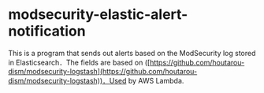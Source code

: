 # modsecurity-elastic-alert-notification

This is a program that sends out alerts based on the ModSecurity log stored in Elasticsearch．The fields are based on ([https://github.com/houtarou-dism/modsecurity-logstash](https://github.com/houtarou-dism/modsecurity-logstash))．Used by AWS Lambda.

